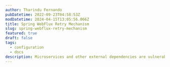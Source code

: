 ```yaml
---
author: Tharindu Fernando
pubDatetime: 2022-09-23T04:58:53Z
modDatetime: 2024-04-15T13:05:56.066Z
title: Spring WebFlux Retry Mechanism
slug: spring-webflux-retry-mechanism
featured: true
draft: false
tags:
  - configuration
  - docs
description: Microservices and other external dependencies are vulnerable to occasional failures brought on by temporary service outages, network problems, or temporary faults. These errors may only occur temporarily, and repeating the procedure again after a little break frequently results in a successful outcome. Retry mechanisms are created to handle short interruptions by continuously trying to execute a specific task until it finishes or a set number of retry attempts are exhausted.
---
```



